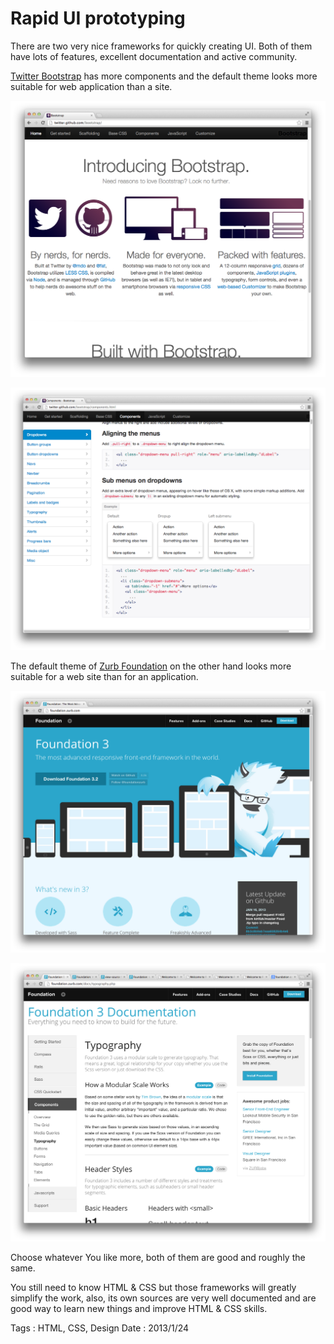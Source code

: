 # Rapid UI prototyping

There are two very nice frameworks for quickly creating UI. Both of them have lots of features,
excellent documentation and active community.

[Twitter Bootstrap](http://twitter.github.com/bootstrap) has more components and the default
theme looks more suitable for web application than a site.

![Twitter Bootstrap](rapid-ui-prototyping/bootstrap.png)

![Twitter Bootstrap](rapid-ui-prototyping/bootstrap-example.png)

The default theme of [Zurb Foundation](http://foundation.zurb.com) on the other hand looks more
suitable for a web site than for an application.

![Zurb Foundation](rapid-ui-prototyping/foundation.png)

![Zurb Foundation](rapid-ui-prototyping/foundation-example.png)

Choose whatever You like more, both of them are good and roughly the same.

You still need to know HTML & CSS but those frameworks will greatly simplify the work,
also, its own sources are very well documented and are good way to learn new things and
improve HTML & CSS skills.

Tags : HTML, CSS, Design
Date : 2013/1/24